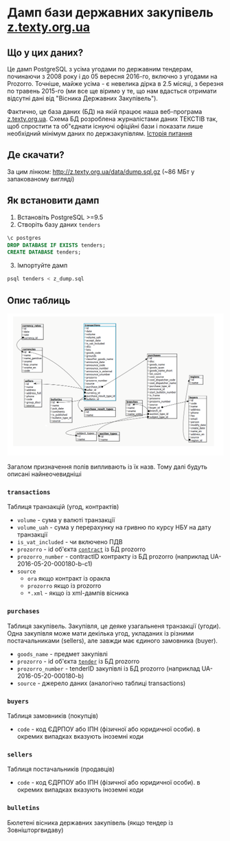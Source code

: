 # Дамп бази державних закупівель [z.texty.org.ua](http://z.texty.org.ua)

## Що у цих даних?
Це дамп PostgreSQL з усіма угодами по державним тендерам, починаючи з 2008 року і до 05 вересня 2016-го, включно з угодами на Prozorro. Точніше, майже усіма - є невелика дірка в 2.5 місяці, з березня по травень 2015-го (ми все ще віримо у те, що нам вдасться отримати відсутні дані від "Вісника Державних Закупівель"). 

Фактично, це база даних (БД) на якій працює наша веб-програма [z.texty.org.ua](http://z.texty.org.ua). Схема БД розроблена журналістами даних ТЕКСТІВ так, щоб спростити та об"єднати існуючі офіційні бази і показати лише необхідний мінімум даних по держзакупівлям. [Історія питання](http://texty.org.ua/pg/article/txts/read/69511/z_for_zAKUPIVLI_Jak_my_stvoryly_vebaplikaciju?a_offset=)

## Де скачати?
За цим лінком: http://z.texty.org.ua/data/dump.sql.gz (~86 МБт у запакованому вигляді)

## Як встановити дамп

1. Встановіть PostgreSQL >=9.5
2. Створіть базу даних `tenders`

```sql
\c postgres
DROP DATABASE IF EXISTS tenders;
CREATE DATABASE tenders;
```
3. Імпортуйте дамп
```sql
psql tenders < z_dump.sql
```

## Опис таблиць

![Схема бази](db.png)

Загалом призначення полів випливають із їх назв. Тому далі будуть описані найнеочевидніші

### `transactions`
Таблиця транзакцій (угод, контрактів)

* `volume` - сума у валюті транзакції
* `volume_uah` - сума у перерахунку на гривню по курсу НБУ на дату транзакції
* `is_vat_included` - чи включено ПДВ
* `prozorro` - id об'єкта [`contract`](http://api-docs.openprocurement.org/en/latest/standard/contract.html) із БД prozorro
* `prozorro_number` - contractID контракту із БД prozorro (наприклад UA-2016-05-20-000180-b-c1)
* `source`
  * `ora` якщо контракт із оракла
  * `prozorro` якщо із prozorro
  * `*.xml` - якщо із xml-дампів вісника 

### `purchases`
Таблиця закупівель. Закупівля, це деяке узагальненя транзакції (угоди). Одна закупівля може мати декілька угод, укладаних із різними постачальниками (sellers), але завжди має єдиного замовника (buyer).

* `goods_name` - предмет закупівлі
* `prozorro` - id об'єкта [`tender`](http://api-docs.openprocurement.org/en/latest/standard/tender.html) із БД prozorro
* `prozorro_number` - tenderID закупівлі із БД prozorro (наприклад UA-2016-05-20-000180-b)
* `source` - джерело даних (аналогічно таблиці transactions)

### `buyers`
Таблиця замовників (покупців)

* `code` - код ЄДРПОУ або ІПН (фізичної або юридичної особи). в окремих випадках вказують іноземні коди

### `sellers`
Таблиця постачальників (продавців)

* `code` - код ЄДРПОУ або ІПН (фізичної або юридичної особи). в окремих випадках вказують іноземні коди

### `bulletins`
Бюлетені вісника державних закупівель (якщо тендер із Зовнішторгвидаву)
